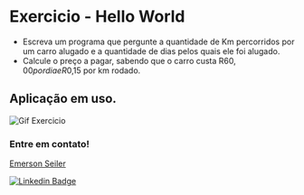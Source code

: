 # Exercicio - Hello World
- Escreva um programa que pergunte a quantidade de Km percorridos por um carro alugado e a quantidade de dias pelos quais ele foi alugado.
- Calcule o preço a pagar, sabendo que o carro custa R$60,00 por dia e R$0,15 por km rodado.

## Aplicação em uso.

![Gif Exercicio](./img/exercicio.png)

### Entre em contato!

[Emerson Seiler](https://www.linkedin.com/in/seileremerson/)

[![Linkedin Badge](https://img.shields.io/badge/-seileremerson-blue?style=flat-square&logo=Linkedin&logoColor=white&link=https://www.linkedin.com/in/diogoalvesti/)](https://www.linkedin.com/in/seileremerson/)